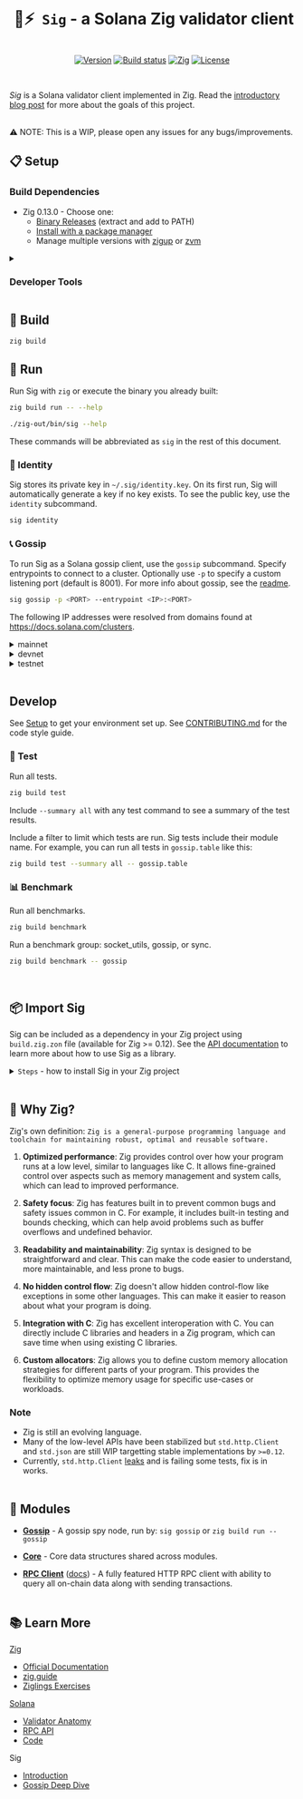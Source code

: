 <br/>

<p align="center">
  <h1 align="center">&nbsp;🤖⚡ &nbsp;<code>Sig</code> - a Solana Zig validator client</h1>
    <br/>
<div align="center">
  <a href="https://github.com/syndica/sig/releases/latest"><img alt="Version" src="https://img.shields.io/github/v/release/syndica/sig?include_prereleases&label=version"></a>
  <a href="https://github.com/syndica/sig/actions/workflows/check.yml"><img alt="Build status" src="https://img.shields.io/github/actions/workflow/status/syndica/sig/check.yml?branch=main" /></a>
  <a href="https://ziglang.org/download"><img alt="Zig" src="https://img.shields.io/badge/zig-0.13.0-green.svg"></a>
  <a href="https://github.com/syndica/sig/blob/main/LICENSE"><img alt="License" src="https://img.shields.io/badge/license-Apache_2.0-blue.svg"></a>
  </div>
</p>
<br/>

_Sig_ is a Solana validator client implemented in Zig. Read the [introductory blog post](https://blog.syndica.io/introducing-sig-by-syndica-an-rps-focused-solana-validator-client-written-in-zig/) for more about the goals of this project.
<br/>
<br/>

⚠️ NOTE: This is a WIP, please open any issues for any bugs/improvements.

## 📋 Setup

### Build Dependencies

- Zig 0.13.0 - Choose one:
  - [Binary Releases](https://ziglang.org/download/) (extract and add to PATH)
  - [Install with a package manager](https://github.com/ziglang/zig/wiki/Install-Zig-from-a-Package-Manager)
  - Manage multiple versions with [zigup](https://github.com/marler8997/zigup) or [zvm](https://www.zvm.app/)

<details><summary>

### Developer Tools</summary>

These tools are optional but recommended for a smooth development process.

- [Zig Language Server (ZLS) 0.13.0](https://github.com/zigtools/zls/wiki/Installation)
- [lldb](https://lldb.llvm.org/): [Zig CLI Debugging](https://devlog.hexops.com/2022/debugging-undefined-behavior/)
- [Zig Language](https://marketplace.visualstudio.com/items?itemName=ziglang.vscode-zig) VS Code extension
- [CodeLLDB](https://marketplace.visualstudio.com/items?itemName=vadimcn.vscode-lldb) VS Code extension

#### Visual Studio Code

If you use VS Code, you should install the [Zig Language](https://marketplace.visualstudio.com/items?itemName=ziglang.vscode-zig) extension. It can use your installed versions of Zig and ZLS, or it can download and manage its own internal versions.

You can use [CodeLLDB](https://marketplace.visualstudio.com/items?itemName=vadimcn.vscode-lldb) to debug Zig code with lldb in VS Code's debugging GUI. If you'd like to automatically build the project before running the debugger, you'll need a `zig build` task.

<details><summary>tasks.json</summary>

```yaml
{ ? // See https://go.microsoft.com/fwlink/?LinkId=733558
    // for the documentation about the tasks.json format
    "version"
  : "2.0.0", "tasks": [{ "label": "zig build", "type": "shell", "command": "zig", "args": ["build", "--summary", "all"], "options": { "cwd": "${workspaceRoot}" }, "presentation": { "echo": true, "reveal": "always", "focus": false, "panel": "shared", "showReuseMessage": true, "clear": false }, "problemMatcher": [], "group": { "kind": "build", "isDefault": true } }] }
```

</details>

To run the debugger, you need a run configuration. This launch.json includes an example for debugging gossip. Customize the args as desired.

<details><summary>launch.json</summary>

```json
{
  "version": "0.2.0",
  "configurations": [
    {
      "type": "lldb",
      "request": "launch",
      "name": "Debug Gossip Mainnet",
      "program": "${workspaceFolder}/zig-out/bin/sig",
      "args": [
        "gossip",
        "--entrypoint",
        "entrypoint.mainnet-beta.solana.com:8001",
        "--entrypoint",
        "entrypoint2.mainnet-beta.solana.com:8001",
        "--entrypoint",
        "entrypoint3.mainnet-beta.solana.com:8001",
        "--entrypoint",
        "entrypoint4.mainnet-beta.solana.com:8001",
        "--entrypoint",
        "entrypoint5.mainnet-beta.solana.com:8001"
      ],
      "cwd": "${workspaceFolder}",
      "preLaunchTask": "zig build"
    }
  ]
}
```

</details>

</details>

## 🔧 Build

```bash
zig build
```

## 🚀 Run

Run Sig with `zig` or execute the binary you already built:

```bash
zig build run -- --help
```

```bash
./zig-out/bin/sig --help
```

These commands will be abbreviated as `sig` in the rest of this document.

### 👤 Identity

Sig stores its private key in `~/.sig/identity.key`. On its first run, Sig will automatically generate a key if no key exists. To see the public key, use the `identity` subcommand.

```bash
sig identity
```

### 📞 Gossip

To run Sig as a Solana gossip client, use the `gossip` subcommand. Specify entrypoints to connect to a cluster. Optionally use `-p` to specify a custom listening port (default is 8001). For more info about gossip, see the [readme](src/gossip/readme.md).

```bash
sig gossip -p <PORT> --entrypoint <IP>:<PORT>
```

The following IP addresses were resolved from domains found at https://docs.solana.com/clusters.

<details><summary>mainnet</summary>

```bash
sig gossip --entrypoint entrypoint.mainnet-beta.solana.com:8001 \
    --entrypoint entrypoint2.mainnet-beta.solana.com:8001 \
    --entrypoint entrypoint3.mainnet-beta.solana.com:8001 \
    --entrypoint entrypoint4.mainnet-beta.solana.com:8001 \
    --entrypoint entrypoint5.mainnet-beta.solana.com:8001
```

</details>

<details><summary>devnet</summary>

```bash
sig gossip --entrypoint entrypoint.devnet.solana.com:8001 \
    --entrypoint entrypoint2.devnet.solana.com:8001 \
    --entrypoint entrypoint3.devnet.solana.com:8001 \
    --entrypoint entrypoint4.devnet.solana.com:8001 \
    --entrypoint entrypoint5.devnet.solana.com:8001
```

</details>

<details><summary>testnet</summary>

```bash
sig gossip --entrypoint entrypoint.testnet.solana.com:8001 \
    --entrypoint entrypoint2.testnet.solana.com:8001 \
    --entrypoint entrypoint3.testnet.solana.com:8001
```

</details><br>

## Develop

See [Setup](#-setup) to get your environment set up. See [CONTRIBUTING.md](docs/CONTRIBUTING.md) for the code style guide.

### 🧪 Test

Run all tests.

```bash
zig build test
```

Include `--summary all` with any test command to see a summary of the test results.

Include a filter to limit which tests are run. Sig tests include their module name. For example, you can run all tests in `gossip.table` like this:

```bash
zig build test --summary all -- gossip.table
```

### 📊 Benchmark

Run all benchmarks.

```bash
zig build benchmark
```

Run a benchmark group: socket_utils, gossip, or sync.

```bash
zig build benchmark -- gossip
```

<br>

## 📦 Import Sig

Sig can be included as a dependency in your Zig project using `build.zig.zon` file (available for Zig >= 0.12). See the [API documentation](docs/api.md) to learn more about how to use Sig as a library.

<details>
<summary><code>Steps</code> - how to install Sig in your Zig project</summary>

1. Declare Sig as a dependency in `build.zig.zon`:

   ```diff
   .{
       .name = "my-project",
       .version = "1.0.0",
       .dependencies = .{
   +       .sig = .{
   +           .url = "https://github.com/syndica/sig/archive/<COMMIT>.tar.gz",
   +       },
       },
   }
   ```

2. Expose Sig as a module in `build.zig`:

   ```diff
   const std = @import("std");

   pub fn build(b: *std.Build) void {
       const target = b.standardTargetOptions(.{});
       const optimize = b.standardOptimizeOption(.{});

   +   const opts = .{ .target = target, .optimize = optimize };
   +   const sig_module = b.dependency("sig", opts).module("sig");

       const exe = b.addExecutable(.{
           .name = "test",
           .root_source_file = .{ .path = "src/main.zig" },
           .target = target,
           .optimize = optimize,
       });
   +   exe.addModule("sig", sig_module);
       exe.install();

       ...
   }
   ```

3. Obtain Sig's package hash:

   ```
   $ zig build
   my-project/build.zig.zon:6:20: error: url field is missing corresponding hash field
           .url = "https://github.com/syndica/sig/archive/<COMMIT>.tar.gz",
                  ^~~~~~~~~~~~~~~~~~~~~~~~~~~~~~~~~~~~~~~~~~~~~~~~~~~~~~~~~~~~
   note: expected .hash = "<HASH>",
   ```

4. Update `build.zig.zon` with hash value:

   ```diff
   .{
       .name = "my-project",
       .version = "1.0.0",
       .dependencies = .{
           .sig = .{
               .url = "https://github.com/syndica/sig/archive/<COMMIT>.tar.gz",
   +           .hash = "<HASH>",
           },
       },
   }
   ```

      </details>
   <br>

## 🤔 Why Zig?

Zig's own definition: `Zig is a general-purpose programming language and toolchain for maintaining robust, optimal and reusable software.`

1. **Optimized performance**: Zig provides control over how your program runs at a low level, similar to languages like C. It allows fine-grained control over aspects such as memory management and system calls, which can lead to improved performance.

2. **Safety focus**: Zig has features built in to prevent common bugs and safety issues common in C. For example, it includes built-in testing and bounds checking, which can help avoid problems such as buffer overflows and undefined behavior.

3. **Readability and maintainability**: Zig syntax is designed to be straightforward and clear. This can make the code easier to understand, more maintainable, and less prone to bugs.

4. **No hidden control flow**: Zig doesn't allow hidden control-flow like exceptions in some other languages. This can make it easier to reason about what your program is doing.

5. **Integration with C**: Zig has excellent interoperation with C. You can directly include C libraries and headers in a Zig program, which can save time when using existing C libraries.

6. **Custom allocators**: Zig allows you to define custom memory allocation strategies for different parts of your program. This provides the flexibility to optimize memory usage for specific use-cases or workloads.

### Note

- Zig is still an evolving language.
- Many of the low-level APIs have been stabilized but `std.http.Client` and `std.json` are still WIP targetting stable implementations by `>=0.12`.
- Currently, `std.http.Client` [leaks](https://github.com/ziglang/zig/blob/447a30299073ce88b7b26d18d060a345beac5276/lib/std/http/Client.zig#L913) and is failing some tests, fix is in works.
  <br><br>

## 🧩 Modules

- **[Gossip](src/gossip)** - A gossip spy node, run by: `sig gossip` or `zig build run -- gossip`

- **[Core](src/core)** - Core data structures shared across modules.

- **[RPC Client](src/rpc)** ([docs](docs/api.md#rpcclient---api-reference)) - A fully featured HTTP RPC client with ability to query all on-chain data along with sending transactions.
  <br><br>

## 📚 Learn More

[Zig](https://ziglang.org/)

- [Official Documentation](https://ziglang.org/documentation/0.13.0/)
- [zig.guide](https://zig.guide.org/)
- [Ziglings Exercises](https://github.com/ratfactor/ziglings)

[Solana](https://solana.com/)

- [Validator Anatomy](https://docs.solana.com/validator/anatomy)
- [RPC API](https://docs.solana.com/api)
- [Code](https://github.com/solana-labs/solana)

Sig

- [Introduction](https://blog.syndica.io/introducing-sig-by-syndica-an-rps-focused-solana-validator-client-written-in-zig/)
- [Gossip Deep Dive](https://blog.syndica.io/sig-engineering-1-gossip-protocol/)
